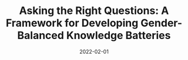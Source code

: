 ---
title: "Asking the Right Questions: A Framework for Developing Gender-Balanced Knowledge Batteries"
collection: publications
permalink: /publication/2022-RightQuestions
excerpt: "Gender differences in political knowledge are a well-known empirical finding in public opinion research. Scholars working in this area have proposed various explanations for this phenomenon, often focusing on issues regarding the format and content of factual knowledge batteries. Yet, there are surprisingly few works that focus on how scholars might diversify the content of political knowledge measures to develop items that are less biased toward male areas of expertise.  In this paper, we propose an inductive framework to develop more gender-balanced knowledge batteries by including political issues that are of particular relevance to women and women's lives."
date: 2022-02-01
venue: 'Political Research Quarterly'
#paperurl: '/files/articles/kraft2021reliable_accepted.pdf'
#appendix: '/files/articles/kraft2021reliable_appendix.pdf'
#link: 'https://doi.org/10.1177/1532673X211041570'
citation: 'Kraft, Patrick, Kathleen Dolan. (forthcoming). &quot;Asking the Right Questions: A Framework to Develop Gender-Balanced Knowledge Batteries.&quot; <i>Political Research Quarterly</i>.'
---